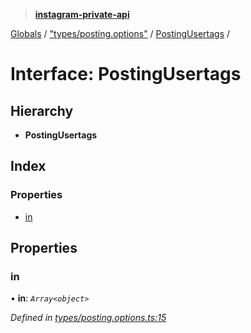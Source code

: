 > **[instagram-private-api](../README.md)**

[Globals](../README.md) / ["types/posting.options"](../modules/_types_posting_options_.md) / [PostingUsertags](_types_posting_options_.postingusertags.md) /

# Interface: PostingUsertags

## Hierarchy

* **PostingUsertags**

## Index

### Properties

* [in](_types_posting_options_.postingusertags.md#in)

## Properties

###  in

• **in**: *`Array<object>`*

*Defined in [types/posting.options.ts:15](https://github.com/dilame/instagram-private-api/blob/3e16058/src/types/posting.options.ts#L15)*